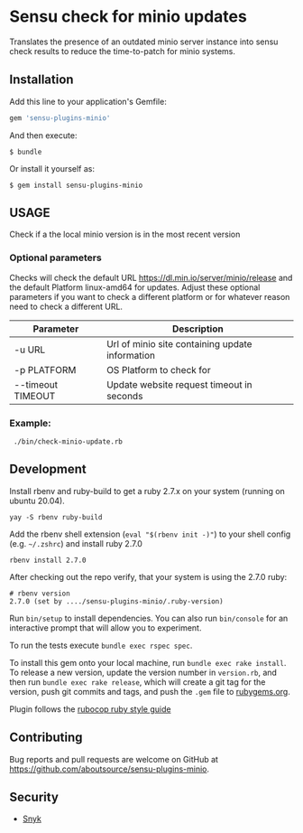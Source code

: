 # Sensu check for minio updates

Translates the presence of an outdated minio server instance into sensu check
results to reduce the time-to-patch for minio systems.

## Installation

Add this line to your application's Gemfile:

```ruby
gem 'sensu-plugins-minio'
```

And then execute:

    $ bundle

Or install it yourself as:

    $ gem install sensu-plugins-minio

## USAGE
Check if a the local minio version is in the most recent version

### Optional parameters

Checks will check the default URL https://dl.min.io/server/minio/release
and the default Platform linux-amd64 for updates. Adjust these optional
parameters if you want to check a different platform or for whatever
reason need to check a different URL.

| Parameter          | Description                                     |
| ------------------ | ----------------------------------------------- |
| -u URL             | Url of minio site containing update information |
| -p PLATFORM        | OS Platform to check for                        |
| --timeout TIMEOUT  | Update website request timeout in seconds       |

### Example:
```
 ./bin/check-minio-update.rb
```

## Development

Install rbenv and ruby-build to get a ruby 2.7.x on your system (running on ubuntu 20.04).

    yay -S rbenv ruby-build

Add the rbenv shell extension (`eval "$(rbenv init -)"`) to your shell config (e.g. `~/.zshrc`) and install ruby 2.7.0

    rbenv install 2.7.0

After checking out the repo verify, that your system is using the 2.7.0 ruby:

    # rbenv version
    2.7.0 (set by ..../sensu-plugins-minio/.ruby-version)

Run `bin/setup` to install dependencies. You can
also run `bin/console` for an interactive prompt that will allow you to
experiment.

To run the tests execute `bundle exec rspec spec`.

To install this gem onto your local machine, run `bundle exec rake install`. To
release a new version, update the version number in `version.rb`, and then run
`bundle exec rake release`, which will create a git tag for the version, push
git commits and tags, and push the `.gem` file to
[rubygems.org](https://rubygems.org).

Plugin follows the [rubocop ruby style guide](https://github.com/rubocop-hq/ruby-style-guide)

## Contributing

Bug reports and pull requests are welcome on GitHub at
https://github.com/aboutsource/sensu-plugins-minio.

## Security

* [Snyk](https://app.snyk.io/org/about-source/project/0a24cb05-4369-457c-8cca-7e4c395eb25e)
